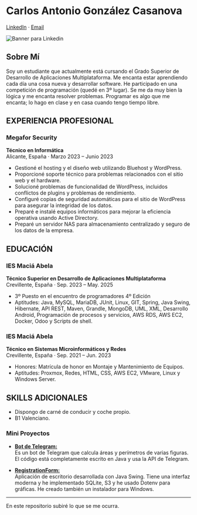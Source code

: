 # Carlos Antonio González Casanova

[LinkedIn](https://www.linkedin.com/in/carlosgonzalezdev/) · [Email](mailto:dev.np9av@passinbox.com)

![Banner para Linkedin](https://github.com/user-attachments/assets/f8b3c749-d88c-48d5-9ffa-9df6c58b31c3)

## Sobre Mí

Soy un estudiante que actualmente está cursando el Grado Superior de Desarrollo de Aplicaciones Multiplataforma. Me encanta estar aprendiendo cada día una cosa nueva y desarrollar software. He participado en una competición de programación (quedé en 3º lugar). Se me da muy bien la lógica y me encanta resolver problemas. Programar es algo que me encanta; lo hago en clase y en casa cuando tengo tiempo libre.

## EXPERIENCIA PROFESIONAL

### Megafor Security
**Técnico en Informática**  
Alicante, España · Marzo 2023 – Junio 2023

- Gestioné el hosting y el diseño web utilizando Bluehost y WordPress.
- Proporcioné soporte técnico para problemas relacionados con el sitio web y el hardware.
- Solucioné problemas de funcionalidad de WordPress, incluidos conflictos de plugins y problemas de rendimiento.
- Configuré copias de seguridad automáticas para el sitio de WordPress para asegurar la integridad de los datos.
- Preparé e instalé equipos informáticos para mejorar la eficiencia operativa usando Active Directory.
- Preparé un servidor NAS para almacenamiento centralizado y seguro de los datos de la empresa.

## EDUCACIÓN

### IES Maciá Abela
**Técnico Superior en Desarrollo de Aplicaciones Multiplataforma**  
Crevillente, España · Sep. 2023 – May. 2025 
- 3º Puesto en el encuentro de programadores 4º Edición  
- Aptitudes: Java, MySQL, MariaDB, JUnit, Linux, GIT, Spring, Java Swing, Hibernate, API REST, Maven, Grandle, MongoDB, UML, XML, Desarrollo Android, Programación de procesos y servicios, AWS RDS, AWS EC2, Docker, Odoo y Scripts de shell.

### IES Maciá Abela
**Técnico en Sistemas Microinformáticos y Redes**  
Crevillente, España · Sep. 2021 – Jun. 2023  
- Honores: Matrícula de honor en Montaje y Mantenimiento de Equipos.  
- Aptitudes: Proxmox, Redes, HTML, CSS, AWS EC2, VMware, Linux y Windows Server.

## SKILLS ADICIONALES

- Dispongo de carné de conducir y coche propio.
- B1 Valenciano.

### Mini Proyectos

- [**Bot de Telegram:**](https://github.com/Sacha1083/MathMasterTelegramBot)  
  Es un bot de Telegram que calcula áreas y perímetros de varias figuras. El código está completamente escrito en Java y usa la API de Telegram.

- [**RegistrationForm:**](https://github.com/Sacha1083/registrationForm)  
  Aplicación de escritorio desarrollada con Java Swing. Tiene una interfaz moderna y he implementado SQLite, S3 y he usado Dotenv para gráficas. He creado también un instalador para Windows.

---

En este repositorio subiré lo que se me ocurra.

